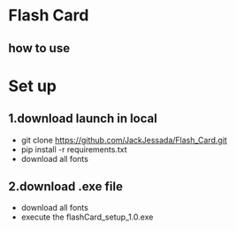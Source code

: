 # Flash Card
## how to use
# Set up
## 1.download launch in local 
- git clone https://github.com/JackJessada/Flash_Card.git
- pip install -r requirements.txt
- download all fonts
## 2.download .exe file
- download all fonts
- execute the flashCard_setup_1.0.exe
